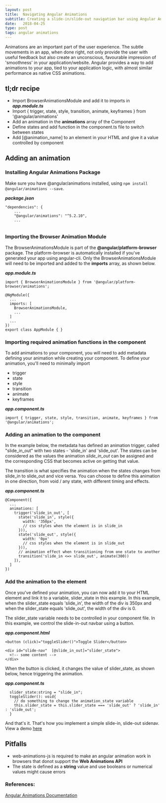 ```yaml
---
layout: post
title:  Navigating Angular Animations
subtitle: Creating a slide-in/slide-out navigation bar using Angular Animations
date:   2018-04-25
type: post
tags: angular animations
---
```


Animations are an important part of the user experience. The subtle movements in an app, when done right, not only provide the user with useful feedback but also create an unconscious, favourable impression of 'smoothness' in your application/website. Angular provides a way to add animations to your app, tied to your application logic, with almost similar performance as native CSS animations. 


## tl;dr recipe
- Import BrowserAnimationsModule and add it to imports in ***app.module.ts***
- Import { trigger, state, style, transition, animate, keyframes } from '@angular/animations'
- Add an animation in the **animations** array of the Component
- Define states and add function in the component.ts file to switch between states
- Add [@animation_name] to an element in your HTML and give it a value controlled by component

## Adding an animation

### Installing Angular Animations Package 
Make sure you have @angular/animations installed, using ``` npm install @angular/animations --save ```.

***package.json***
```
"dependencies": {
    ...
    "@angular/animations": "^5.2.10",
    ...
    
```

### Importing the Browser Animation Module
The BrowserAnimationsModule is part of the **@angular/platform-browser** package. The platform-browser is automatically installed if you've generated your app using angular-cli. Only the BrowserAnimationsModule will need to be imported and added to the **imports** array, as shown below. 

***app.module.ts***
```
import { BrowserAnimationsModule } from '@angular/platform-browser/animations';

@NgModule({
  ...
  imports: [
    BrowserAnimationsModule,
    ...
  ]
  ...
})
export class AppModule { }
```


### Importing required animation functions in the component 

To add animations to your component, you will need to add metadata defining your animation while creating your component. To define your animation, you'll need to minimally import
  - trigger
  - state
  - style
  - transition
  - animate
  - keyframes

***app.component.ts***
```
import { trigger, state, style, transition, animate, keyframes } from '@angular/animations';
```

### Adding an animation to the component
In the example below, the metadata has defined an animation trigger, called "slide_in_out" with two states - 'slide_in' and 'slide_out'. The states can be considered as the values the animation *slide_in_out* can be assigned and the corresponding CSS that becomes active on getting that value.

The transition is what specifies the animation when the states changes from slide_in to slide_out and vice versa. You can choose to define this animation in one direction, from void / any state, with different timing and effects. 

***app.component.ts***
```
@Component({
  ...
  animations: [
    trigger('slide_in_out', [
      state('slide_in', style({
        width: '350px',
        // css styles when the element is in slide_in
      })),
      state('slide_out', style({
        width: '0px'
        // css styles when the element is in slide_out
      })),
      // animation effect when transitioning from one state to another
      transition('slide_in <=> slide_out', animate(300))
    ]),
  ]
})
```


### Add the animation to the element

Once you've defined your animation, you can now add it to your HTML element and link it to a variable, slider_state in this example. In this example, when the slider_state equals 'slide_in', the width of the div is 350px and when the slider_state equals 'slide_out', the width of the div is 0.

The slider_state variable needs to be controlled in your component file. In this example, we control the slide-in-out navbar using a button. 

***app.component.html***
```
<button (click)="toggleSlider()">Toggle Slider</button>

<div id="slide-nav"  [@slide_in_out]="slider_state">
  <!-- some content -->
</div>
```

When the button is clicked, it changes the value of slider_state, as shown below, hence triggering the animation.

***app.component.ts***
```
  slider_state:string = "slide_in";
  toggleSlider(): void{
    // do something to change the animation_state variable
    this.slider_state = this.slider_state === 'slide_out' ? 'slide_in' : 'slide_out';
  }
```


And that's it. That's how you implement a simple slide-in, slide-out sidenav. View a demo [here](https://stackblitz.com/edit/angular-slide-nav?file=app%2Fapp.module.ts)


## Pitfalls

- web-animations-js is required to make an angular animation work in browsers that donot support the **Web Animations API**
- The state is defined as a **string** value and use booleans or numerical values might cause errors


### References: 
[Angular Animations Documentation](https://angular.io/guide/animations)
